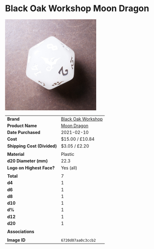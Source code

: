 # Black Oak Workshop Moon Dragon

<img src="https://raw.githubusercontent.com/jesskelsall/astarus-images/main/dice/6720d07aa0c3ccb2.jpg" height="300" />

|||
| --- | --- |
| **Brand** | [Black Oak Workshop](https://www.blackoakworkshop.com/) |
| **Product Name** | [Moon Dragon](https://www.blackoakworkshop.com/product-page/dragon-polyhedral-sets) |
| **Date Purchased** | 2021-02-10 |
| **Cost** | $15.00 / £10.84 |
| **Shipping Cost (Divided)** | $3.05 / £2.20 |
||
| **Material** | Plastic |
| **d20 Diameter (mm)** | 22.3 |
| **Logo on Highest Face?** | Yes (all) |
||
| **Total** | 7 |
| **d4** | 1 |
| **d6** | 1 |
| **d8** | 1 |
| **d10** | 1 |
| **d%** | 1 |
| **d12** | 1 |
| **d20** | 1 |
||
| **Associations** | |
||
| **Image ID** | `6720d07aa0c3ccb2` |
